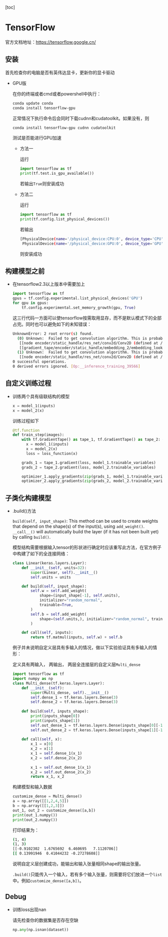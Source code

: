[toc]

# TensorFlow

官方文档地址：https://tensorflow.google.cn/

## 安装

首先检查你的电脑是否有英伟达显卡，更新你的显卡驱动

- GPU版

  在你的终端或者cmd或者powershell中执行：

  ```bash
  conda update conda
  conda install tensorflow-gpu
  ```

  正常情况下执行命令后会同时下载cudnn和cudatoolkit。如果没有，则

  ```bash
  conda install tensorflow-gpu cudnn cudatoolkit
  ```

  测试是否能进行GPU加速
  
  - 方法一
  
    运行
  
    ```python	
    import tensorflow as tf
    print(tf.test.is_gpu_available())
    ```
  
    若输出`True`则安装成功
  
  - 方法二
  
    运行
  
    ```python
    import tensorflow as tf
    print(tf.config.list_physical_devices())
    ```
  
    若输出
  
    ```bash
    [PhysicalDevice(name='/physical_device:CPU:0', device_type='CPU'),
     PhysicalDevice(name='/physical_device:GPU:0', device_type='GPU')]
    ```
  
    则安装成功

## 构建模型之前

- 在tensorflow2.3以上版本中需要加上

  ```python
  import tensorflow as tf
  gpus = tf.config.experimental.list_physical_devices('GPU')
  for gpu in gpus:
      tf.config.experimental.set_memory_growth(gpu, True)
  ```

  这三行代码一方面可以使tensorflow按需取用显存，而不是默认模式下的全部占完。同时也可以避免如下的未知错误：

  ```bash
  UnknownError: 2 root error(s) found.
    (0) Unknown:  Failed to get convolution algorithm. This is probably because cuDNN failed to initialize, so try looking to see if a warning log message was printed above.
  	 [[node encoder/static_handle/res_net/conv2d/Conv2D (defined at /media/E/研究生/program/paper2/code/opt_action_TFT/model/tft.py:308) ]]
  	 [[gradient_tape/encoder/static_handle/embedding_2/embedding_lookup/Reshape/_42]]
    (1) Unknown:  Failed to get convolution algorithm. This is probably because cuDNN failed to initialize, so try looking to see if a warning log message was printed above.
  	 [[node encoder/static_handle/res_net/conv2d/Conv2D (defined at /media/E/研究生/program/paper2/code/opt_action_TFT/model/tft.py:308) ]]
  0 successful operations.
  0 derived errors ignored. [Op:__inference_training_39566]
  ```

## 自定义训练过程

- 训练两个具有级联结构的模型

    ```python
    x = model_1(inputs)
    x = model_2(x)
    ```

	训练过程如下

    ```python
    @tf.function
    def train_step(images):
        with tf.GradientTape() as tape_1, tf.GradientTape() as tape_2: #创建两个梯度带
          x = model_1(inputs)
          x = model_2(x)
          loss = loss_function(x)
	
        grads_1 = tape_1.gradient(loss, model_1.trainable_variables)
        grads_2 = tape_2.gradient(loss, model_2.trainable_variables)
	
        optimizer_1.apply_gradients(zip(grads_1, model_1.trainable_variables))
        optimizer_2.apply_gradients(zip(grads_2, model_2.trainable_variables))
	```

## 子类化构建模型

- .build()方法

  `build(self, input_shape)`: This method can be used to create weights that depend on the shape(s) of the input(s), using `add_weight()`. `__call__()` will automatically build the layer (if it has not been built yet) by calling `build()`.

  模型结构需要根据输入tensor的形状进行确定时应该重写此方法，在官方例子中构建了如下的全连接网络：

  ```python
  class Linear(keras.layers.Layer):
      def __init__(self, units=32):
          super(Linear, self).__init__()
          self.units = units
  
      def build(self, input_shape):
          self.w = self.add_weight(
              shape=(input_shape[-1], self.units),
              initializer="random_normal",
              trainable=True,
          )
          self.b = self.add_weight(
              shape=(self.units,), initializer="random_normal", trainable=True
          )
  
      def call(self, inputs):
          return tf.matmul(inputs, self.w) + self.b
  ```

  例子并未说明自定义层具有多输入的情况，做以下实验验证具有多输入的情形：

  定义具有两输入， 两输出， 两层全连接层的自定义层`Multi_dense`

  ```python
  import tensorflow as tf
  import numpy as np
  class Multi_dense(tf.keras.layers.Layer):
      def __init__(self):
          super(Multi_dense, self).__init__()
          self.dense_1 = tf.keras.layers.Dense(3)
          self.dense_2 = tf.keras.layers.Dense(3)
      
      def build(self, inputs_shape):
          print(inputs_shape[0])
          print(inputs_shape[1])
          self.out_dense_1 = tf.keras.layers.Dense(inputs_shape[0][-1])
          self.out_dense_2 = tf.keras.layers.Dense(inputs_shape[1][-1])
      
      def call(self, x):
          x_1 = x[0]
          x_2 = x[1]
          x_1 = self.dense_1(x_1)
          x_2 = self.dense_2(x_2)
          
          x_1 = self.out_dense_1(x_1)
          x_2 = self.out_dense_2(x_2)
          return x_1, x_2
  ```

  构建模型和输入数据

  ```python
  customize_dense = Multi_dense()
  a = np.array([[1,2,4,5]])
  b = np.array([[1,2,3]])
  out_1, out_2 = customize_dense([a,b])
  print(out_1.numpy())
  print(out_2.numpy())
  ```

  打印结果为：

  ```bash
  (1, 4)
  (1, 3)
  [[-0.9102302  1.6765692  6.460695   7.1120706]]
  [[ 0.13991946  0.41044232 -0.27278608]]
  ```

  说明自定义层创建成功，能输出和输入张量相同shape的输出张量。

  `.build()`只能传入一个输入，若有多个输入张量，则需要将它们放进一个`list`中。例如`customize_dense([a,b])`。

  

## Debug

- 训练loss出现nan

  请先检查你的数据集是否存在空缺

  ```python
  np.any(np.isnan(dataset))
  ```
